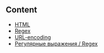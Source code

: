 ## Content

* [HTML](html.md)
* [Regex](index/regex.md)
* [URL-encoding](html.md#url-encoding)
* [Регулярные выражения / Regex](index/regex.md)

